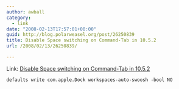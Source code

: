 ```yaml
---
author: awball
category:
  - link
date: "2008-02-13T17:57:01+00:00"
guid: http://blog.polarweasel.org/post/26250839
title: Disable Space switching on Command-Tab in 10.5.2
url: /2008/02/13/26250839/

---
```

Link: [Disable Space switching on Command-Tab in 10.5.2](http://www.macosxhints.com/article.php?story=2008021122525348)

```
defaults write com.apple.Dock workspaces-auto-swoosh -bool NO
```
